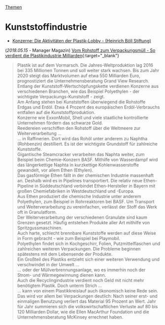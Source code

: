 [Themen](../themen.html)   

# Kunststoffindustrie

* [Konzerne: Die Aktivitäten der Plastik-Lobby - (Heinrich Böll Stiftung)](https://www.boell.de/de/2019/05/27/konzerne-die-aktivitaeten-der-plastik-lobby)

(_2018.05.15_ - Manager Magazin) [Vom Rohstoff zum Verpackungsmüll - So verdient die Plastikindustrie Milliarden](https://www.manager-magazin.de/fotostrecke/plastik-so-verdient-die-kunststoff-industrie-milliarden-fotostrecke-160488.html){:target="_blank"}   
> Plastik ist auf dem Vormarsch. Die Jahres-Weltproduktion lag 2016 bei 335 Millionen Tonnen und soll weiter stark wachsen. Bis zum Jahr 2020 steigt das Marktvolumen auf etwa 550 Milliarden Euro, prognostiziert die Unternehmensberatung Grand View Research. Entlang der Kunststoff-Wertschöpfungskette verdienen Konzerne aus verschiedenen Branchen, wie das Beispiel Polyethylen - der wichtigste Verpackungs-Kunststoff - zeigt.   
> Am Anfang stehen bei Kunststoffen überwiegend die Rohstoffe Erdgas und Erdöl. Etwa 4 Prozent des europäischen Erdöl-Verbrauchs entfallen auf die Kunststoffproduktion.   
> Konzerne wie ExxonMobil, Shell und viele staatliche kontrollierte Unternehmen fördern das schwarze Gold.   
> Reedereien verschiffen den Rohstoff über die Weltmeere zur Weiterverarbeitung ...   
> ... in Raffinerien. Dort wird das Rohöl unter anderem zu Naphtha (Rohbenzin) destilliert. Es ist der wichtigste Grundstoff für zahlreiche Kunststoffe.   
> Gigantische Steamcracker verarbeiten das Naphta weiter, zum Beispiel beim Chemie-Konzern BASF. Mithilfe von Wasserdampf wird das längerkettige Naphta in kurzkettige Kohlenwasserstoffe gewandelt, vor allem Ethen (Ethylen).   
> Das gasförmige Ethen fällt in der chemischen Industrie massenhaft an. Deshalb wird es in Pipelines transportiert. Die relativ neue Ethen-Pipeline in Süddeutschland verbindet Ethen-Hersteller in Bayern mit großen Chemiefabriken in Westdeutschland und -Europa.   
> Aus Ethen produziert die chemische Industrie unter anderem Polyethylen, zum Beispiel in Rohrreaktoren bei BASF. Um Transport und Weiterverarbeitung zu vereinfachen, verlässt der Stoff das Werk oft in Granulatform.   
> Der Weiterverarbeitung der verschiedenen Granulate sind kaum Grenzen gesetzt. Häufig entstehen Produkte aller Art mithilfe von Spritzgussmaschinen.   
> Auch harte, schlecht brennbare Kunststoffe werden auf diese Weise in Form gebracht - wie zum Beispiel bei Playmobil.   
> Polyethylen findet sich in Kochgeschirr, Folien, Putzmittelflaschen und zahlreichen weiteren Verpackungen. Die Probleme beginnen spätestens mit dem Lebensende der Produkte.   
> Ein Großteil des Plastiks entzieht sich einer weiteren Verwendung und verschwindet in der Umwelt ...   
> ... oder der Müllverbrennungsanlage, wo es immerhin noch der Strom- und Wärmegewinnung dienen kann.   
> Auch die Recyclingindustrie verdient noch Geld mit nicht mehr benötigtem Plastik. Doch unterm Strich ...   
> ... kann von einem Plastikkreislauf auch ökonomisch keine Rede sein. Das wird vor allem bei Verpackungen deutlich: Nach seiner erst- und einmaligen Benutzung verliert das Material 95 Prozent an Wert. Jahr für Jahr summieren sich die volkswirtschaftlichen Verluste auf 80 bis 120 Milliarden Dollar, wie die Ellen MacArthur Foundation und die Unternehmensberatung McKinsey errechnet haben.   
